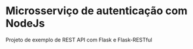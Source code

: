 # Microsserviço de autenticação com NodeJs
Projeto de exemplo de REST API com Flask e Flask-RESTful
